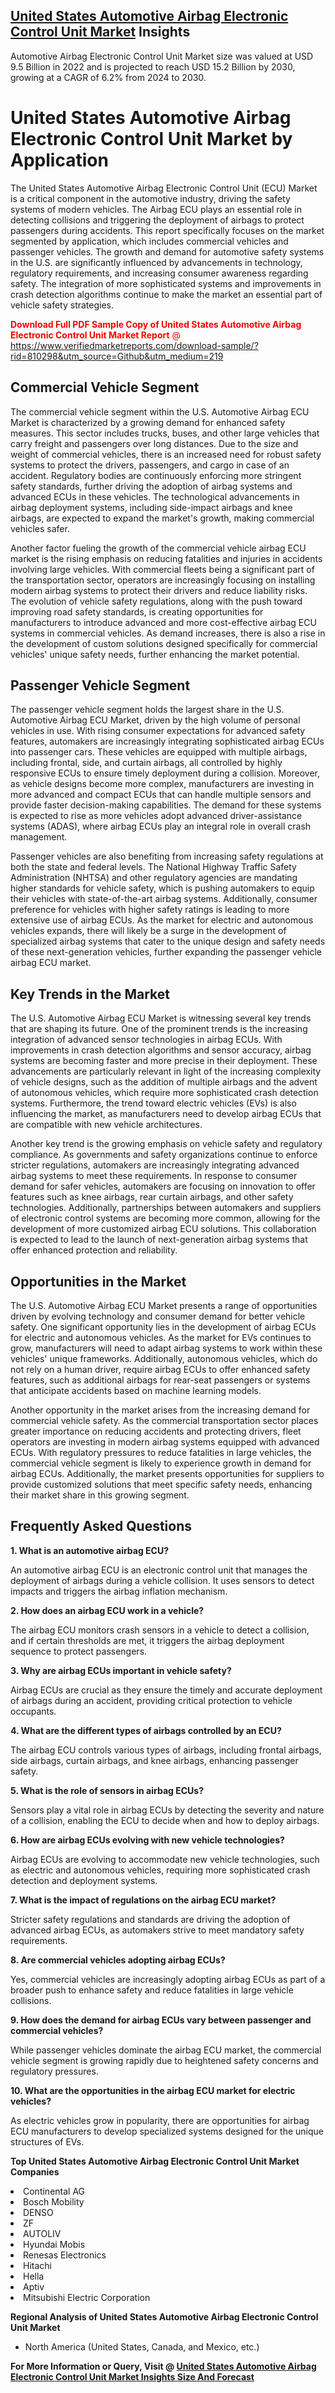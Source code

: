 <h2><a href="https://www.verifiedmarketreports.com/download-sample/?rid=810298&amp;utm_source=Github&amp;utm_medium=219" target="_blank">United States Automotive Airbag Electronic Control Unit Market</a> Insights</h2><p>Automotive Airbag Electronic Control Unit Market size was valued at USD 9.5 Billion in 2022 and is projected to reach USD 15.2 Billion by 2030, growing at a CAGR of 6.2% from 2024 to 2030.</p><p><h1>United States Automotive Airbag Electronic Control Unit Market by Application</h1> <p>The United States Automotive Airbag Electronic Control Unit (ECU) Market is a critical component in the automotive industry, driving the safety systems of modern vehicles. The Airbag ECU plays an essential role in detecting collisions and triggering the deployment of airbags to protect passengers during accidents. This report specifically focuses on the market segmented by application, which includes commercial vehicles and passenger vehicles. The growth and demand for automotive safety systems in the U.S. are significantly influenced by advancements in technology, regulatory requirements, and increasing consumer awareness regarding safety. The integration of more sophisticated systems and improvements in crash detection algorithms continue to make the market an essential part of vehicle safety strategies. <p><span class=""><span style="color: #ff0000;"><strong>Download Full PDF Sample Copy of United States Automotive Airbag Electronic Control Unit Market Report</strong> @ </span><a href="https://www.verifiedmarketreports.com/download-sample/?rid=810298&amp;utm_source=Github&amp;utm_medium=219" target="_blank">https://www.verifiedmarketreports.com/download-sample/?rid=810298&amp;utm_source=Github&amp;utm_medium=219</a></span></p></p> <h2>Commercial Vehicle Segment</h2> <p>The commercial vehicle segment within the U.S. Automotive Airbag ECU Market is characterized by a growing demand for enhanced safety measures. This sector includes trucks, buses, and other large vehicles that carry freight and passengers over long distances. Due to the size and weight of commercial vehicles, there is an increased need for robust safety systems to protect the drivers, passengers, and cargo in case of an accident. Regulatory bodies are continuously enforcing more stringent safety standards, further driving the adoption of airbag systems and advanced ECUs in these vehicles. The technological advancements in airbag deployment systems, including side-impact airbags and knee airbags, are expected to expand the market's growth, making commercial vehicles safer. <p>Another factor fueling the growth of the commercial vehicle airbag ECU market is the rising emphasis on reducing fatalities and injuries in accidents involving large vehicles. With commercial fleets being a significant part of the transportation sector, operators are increasingly focusing on installing modern airbag systems to protect their drivers and reduce liability risks. The evolution of vehicle safety regulations, along with the push toward improving road safety standards, is creating opportunities for manufacturers to introduce advanced and more cost-effective airbag ECU systems in commercial vehicles. As demand increases, there is also a rise in the development of custom solutions designed specifically for commercial vehicles' unique safety needs, further enhancing the market potential.</p> <h2>Passenger Vehicle Segment</h2> <p>The passenger vehicle segment holds the largest share in the U.S. Automotive Airbag ECU Market, driven by the high volume of personal vehicles in use. With rising consumer expectations for advanced safety features, automakers are increasingly integrating sophisticated airbag ECUs into passenger cars. These vehicles are equipped with multiple airbags, including frontal, side, and curtain airbags, all controlled by highly responsive ECUs to ensure timely deployment during a collision. Moreover, as vehicle designs become more complex, manufacturers are investing in more advanced and compact ECUs that can handle multiple sensors and provide faster decision-making capabilities. The demand for these systems is expected to rise as more vehicles adopt advanced driver-assistance systems (ADAS), where airbag ECUs play an integral role in overall crash management. <p>Passenger vehicles are also benefiting from increasing safety regulations at both the state and federal levels. The National Highway Traffic Safety Administration (NHTSA) and other regulatory agencies are mandating higher standards for vehicle safety, which is pushing automakers to equip their vehicles with state-of-the-art airbag systems. Additionally, consumer preference for vehicles with higher safety ratings is leading to more extensive use of airbag ECUs. As the market for electric and autonomous vehicles expands, there will likely be a surge in the development of specialized airbag systems that cater to the unique design and safety needs of these next-generation vehicles, further expanding the passenger vehicle airbag ECU market.</p> <h2>Key Trends in the Market</h2> <p>The U.S. Automotive Airbag ECU Market is witnessing several key trends that are shaping its future. One of the prominent trends is the increasing integration of advanced sensor technologies in airbag ECUs. With improvements in crash detection algorithms and sensor accuracy, airbag systems are becoming faster and more precise in their deployment. These advancements are particularly relevant in light of the increasing complexity of vehicle designs, such as the addition of multiple airbags and the advent of autonomous vehicles, which require more sophisticated crash detection systems. Furthermore, the trend toward electric vehicles (EVs) is also influencing the market, as manufacturers need to develop airbag ECUs that are compatible with new vehicle architectures. <p>Another key trend is the growing emphasis on vehicle safety and regulatory compliance. As governments and safety organizations continue to enforce stricter regulations, automakers are increasingly integrating advanced airbag systems to meet these requirements. In response to consumer demand for safer vehicles, automakers are focusing on innovation to offer features such as knee airbags, rear curtain airbags, and other safety technologies. Additionally, partnerships between automakers and suppliers of electronic control systems are becoming more common, allowing for the development of more customized airbag ECU solutions. This collaboration is expected to lead to the launch of next-generation airbag systems that offer enhanced protection and reliability.</p> <h2>Opportunities in the Market</h2> <p>The U.S. Automotive Airbag ECU Market presents a range of opportunities driven by evolving technology and consumer demand for better vehicle safety. One significant opportunity lies in the development of airbag ECUs for electric and autonomous vehicles. As the market for EVs continues to grow, manufacturers will need to adapt airbag systems to work within these vehicles' unique frameworks. Additionally, autonomous vehicles, which do not rely on a human driver, require airbag ECUs to offer enhanced safety features, such as additional airbags for rear-seat passengers or systems that anticipate accidents based on machine learning models. <p>Another opportunity in the market arises from the increasing demand for commercial vehicle safety. As the commercial transportation sector places greater importance on reducing accidents and protecting drivers, fleet operators are investing in modern airbag systems equipped with advanced ECUs. With regulatory pressures to reduce fatalities in large vehicles, the commercial vehicle segment is likely to experience growth in demand for airbag ECUs. Additionally, the market presents opportunities for suppliers to provide customized solutions that meet specific safety needs, enhancing their market share in this growing segment.</p> <h2>Frequently Asked Questions</h2> <p><strong>1. What is an automotive airbag ECU?</strong></p> <p>An automotive airbag ECU is an electronic control unit that manages the deployment of airbags during a vehicle collision. It uses sensors to detect impacts and triggers the airbag inflation mechanism.</p> <p><strong>2. How does an airbag ECU work in a vehicle?</strong></p> <p>The airbag ECU monitors crash sensors in a vehicle to detect a collision, and if certain thresholds are met, it triggers the airbag deployment sequence to protect passengers.</p> <p><strong>3. Why are airbag ECUs important in vehicle safety?</strong></p> <p>Airbag ECUs are crucial as they ensure the timely and accurate deployment of airbags during an accident, providing critical protection to vehicle occupants.</p> <p><strong>4. What are the different types of airbags controlled by an ECU?</strong></p> <p>The airbag ECU controls various types of airbags, including frontal airbags, side airbags, curtain airbags, and knee airbags, enhancing passenger safety.</p> <p><strong>5. What is the role of sensors in airbag ECUs?</strong></p> <p>Sensors play a vital role in airbag ECUs by detecting the severity and nature of a collision, enabling the ECU to decide when and how to deploy airbags.</p> <p><strong>6. How are airbag ECUs evolving with new vehicle technologies?</strong></p> <p>Airbag ECUs are evolving to accommodate new vehicle technologies, such as electric and autonomous vehicles, requiring more sophisticated crash detection and deployment systems.</p> <p><strong>7. What is the impact of regulations on the airbag ECU market?</strong></p> <p>Stricter safety regulations and standards are driving the adoption of advanced airbag ECUs, as automakers strive to meet mandatory safety requirements.</p> <p><strong>8. Are commercial vehicles adopting airbag ECUs?</strong></p> <p>Yes, commercial vehicles are increasingly adopting airbag ECUs as part of a broader push to enhance safety and reduce fatalities in large vehicle collisions.</p> <p><strong>9. How does the demand for airbag ECUs vary between passenger and commercial vehicles?</strong></p> <p>While passenger vehicles dominate the airbag ECU market, the commercial vehicle segment is growing rapidly due to heightened safety concerns and regulatory pressures.</p> <p><strong>10. What are the opportunities in the airbag ECU market for electric vehicles?</strong></p> <p>As electric vehicles grow in popularity, there are opportunities for airbag ECU manufacturers to develop specialized systems designed for the unique structures of EVs.</p> </p><p><strong>Top United States Automotive Airbag Electronic Control Unit Market Companies</strong></p><div data-test-id=""><p><li>Continental AG</li><li> Bosch Mobility</li><li> DENSO</li><li> ZF</li><li> AUTOLIV</li><li> Hyundai Mobis</li><li> Renesas Electronics</li><li> Hitachi</li><li> Hella</li><li> Aptiv</li><li> Mitsubishi Electric Corporation</li></p><div><strong>Regional Analysis of&nbsp;United States Automotive Airbag Electronic Control Unit Market</strong></div><ul><li dir="ltr"><p dir="ltr">North America&nbsp;(United States, Canada, and Mexico, etc.)</p></li></ul><p><strong>For More Information or Query, Visit @&nbsp;</strong><strong><a href="https://www.verifiedmarketreports.com/product/automotive-airbag-electronic-control-unit-market/?utm_source=Github&amp;utm_medium=219" target="_blank">United States Automotive Airbag Electronic Control Unit Market Insights Size And Forecast</a></strong></p></div>
